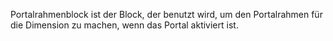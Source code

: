 Portalrahmenblock ist der Block, der benutzt wird, um den Portalrahmen für die Dimension zu machen, wenn das Portal aktiviert ist.